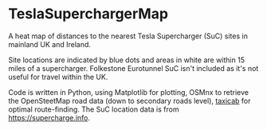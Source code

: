 # TeslaSuperchargerMap
A heat map of distances to the nearest Tesla Supercharger (SuC) sites in mainland UK and Ireland.

Site locations are indicated by blue dots and areas in white are within 15 miles of a supercharger. Folkestone Eurotunnel SuC isn't included as it's not useful for travel within the UK.

Code is written in Python, using Matplotlib for plotting, OSMnx to retrieve the OpenSteetMap road data (down to secondary roads level), [taxicab](https://pypi.org/project/Taxicab/) for optimal route-finding. The SuC location data is from https://supercharge.info.
